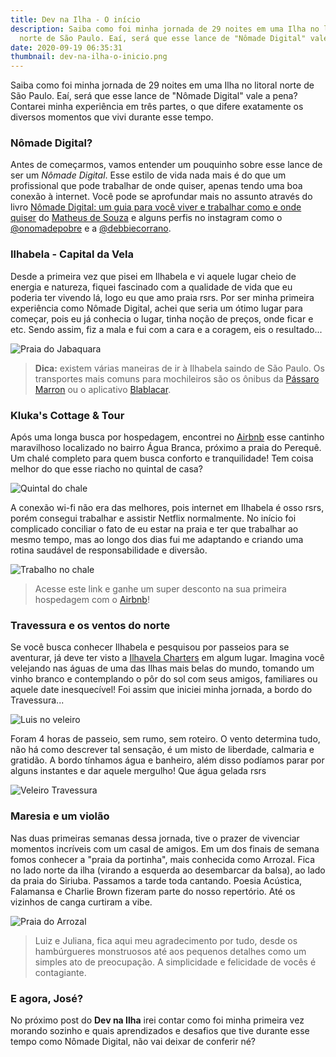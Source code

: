 ```yaml
---
title: Dev na Ilha - O início
description: Saiba como foi minha jornada de 29 noites em uma Ilha no litoral
  norte de São Paulo. Eaí, será que esse lance de "Nômade Digital" vale a pena?
date: 2020-09-19 06:35:31
thumbnail: dev-na-ilha-o-inicio.png
---
```

Saiba como foi minha jornada de 29 noites em uma Ilha no litoral norte de São Paulo. Eaí, será que esse lance de "Nômade Digital" vale a pena? Contarei minha experiência em três partes, o que difere exatamente os diversos momentos que vivi durante esse tempo.

### Nômade Digital?

Antes de começarmos, vamos entender um pouquinho sobre esse lance de ser um *Nômade Digital*. Esse estilo de vida nada mais é do que um profissional que pode trabalhar de onde quiser, apenas tendo uma boa conexão à internet. Você pode se aprofundar mais no assunto através do livro [Nômade Digital: um guia para você viver e trabalhar como e onde quiser](https://www.amazon.com.br/N%C3%B4made-Digital-viver-trabalhar-quiser-ebook/dp/B07SZJHWJM/ref=sr_1_1?__mk_pt_BR=%C3%85M%C3%85%C5%BD%C3%95%C3%91&crid=1XMXAB0R090YW&dchild=1&keywords=nomade+digital+matheus+de+souza&qid=1598469447&sprefix=nomade+digital%2Caps%2C354&sr=8-1) do [Matheus de Souza](https://www.linkedin.com/in/matheusdesouza/) e alguns perfis no instagram como o [@onomadepobre](https://www.instagram.com/onomadepobre) e a [@debbiecorrano](https://www.instagram.com/debbiecorrano).

### Ilhabela - Capital da Vela

Desde a primeira vez que pisei em Ilhabela e vi aquele lugar cheio de energia e natureza, fiquei fascinado com a qualidade de vida que eu poderia ter vivendo lá, logo eu que amo praia rsrs. Por ser minha primeira experiência como Nômade Digital, achei que seria um ótimo lugar para começar, pois eu já conhecia o lugar, tinha noção de preços, onde ficar e etc. Sendo assim, fiz a mala e fui com a cara e a coragem, eis o resultado...

![Praia do Jabaquara](jabaquara.jpeg "Praia do Jabaquara")

> **Dica:** existem várias maneiras de ir à Ilhabela saindo de São Paulo. Os transportes mais comuns para mochileiros são os ônibus da [Pássaro Marron](https://www.passaromarron.com.br/) ou o aplicativo [Blablacar](https://www.blablacar.com.br/).

### Kluka's Cottage & Tour

Após uma longa busca por hospedagem, encontrei no [Airbnb](https://www.airbnb.com/rooms/36671856?source_impression_id=p3_1600550905_eU9NedkhwkDedHwv) esse cantinho maravilhoso localizado no bairro Água Branca, próximo a praia do Perequê. Um chalé completo para quem busca conforto e tranquilidade! Tem coisa melhor do que esse riacho no quintal de casa?

![Quintal do chale](quintal.jpeg "Quintal do chale")

A conexão wi-fi não era das melhores, pois internet em Ilhabela é osso rsrs, porém consegui trabalhar e assistir Netflix normalmente. No início foi complicado conciliar o fato de eu estar na praia e ter que trabalhar ao mesmo tempo, mas ao longo dos dias fui me adaptando e criando uma rotina saudável de responsabilidade e diversão.

![Trabalho no chale](trampo-no-quintal.jpeg "Trabalho no chale")

> Acesse este link e ganhe um super desconto na sua primeira hospedagem com o [Airbnb](https://www.airbnb.com/c/luisantoniop108?currency=BRL&s=67&unique_share_id=25669ed0-c1ac-4c39-b23e-c651dca72b02)!

### Travessura e os ventos do norte

Se você busca conhecer Ilhabela e pesquisou por passeios para se aventurar, já deve ter visto a [Ilhavela Charters](https://www.tripadvisor.com.br/Attraction_Review-g609135-d9454161-Reviews-Ilhavela_Charters-Ilhabela_State_of_Sao_Paulo.html) em algum lugar. Imagina você velejando nas águas de uma das Ilhas mais belas do mundo, tomando um vinho branco e contemplando o pôr do sol com seus amigos, familiares ou aquele date inesquecível! Foi assim que iniciei minha jornada, a bordo do Travessura...

![Luis no veleiro](eu-no-travessura.jpg "Luis no veleiro")

Foram 4 horas de passeio, sem rumo, sem roteiro. O vento determina tudo, não há como descrever tal sensação, é um misto de liberdade, calmaria e gratidão. A bordo tínhamos água e banheiro, além disso podíamos parar por alguns instantes e dar aquele mergulho! Que água gelada rsrs

![Veleiro Travessura](vela.jpg "Veleiro Travessura")

### Maresia e um violão

Nas duas primeiras semanas dessa jornada, tive o prazer de vivenciar momentos incríveis com um casal de amigos. Em um dos finais de semana fomos conhecer a "praia da portinha", mais conhecida como Arrozal. Fica no lado norte da ilha (virando a esquerda ao desembarcar da balsa), ao lado da praia do Siriuba. Passamos a tarde toda cantando. Poesia Acústica, Falamansa e Charlie Brown fizeram parte do nosso repertório. Até os vizinhos de canga curtiram a vibe. 

![Praia do Arrozal](galerinha_porta.jpg "Praia do Arrozal")

> Luiz e Juliana, fica aqui meu agradecimento por tudo, desde os hambúrgueres monstruosos até aos pequenos detalhes como um simples ato de preocupação. A simplicidade e felicidade de vocês é contagiante.

### E agora, José?
No próximo post do **Dev na Ilha** irei contar como foi minha primeira vez morando sozinho e quais aprendizados e desafios que tive durante esse tempo como Nômade Digital, não vai deixar de conferir né?